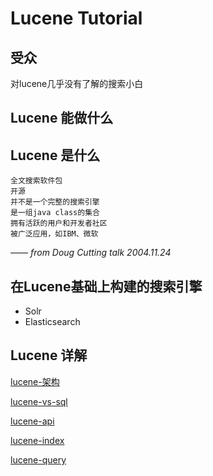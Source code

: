 # Lucene Tutorial

## 受众
对lucene几乎没有了解的搜索小白

## Lucene 能做什么

## Lucene 是什么

	全文搜索软件包
	开源
	并不是一个完整的搜索引擎
	是一组java class的集合
	拥有活跃的用户和开发者社区
	被广泛应用，如IBM、微软

*—— from Doug Cutting talk 2004.11.24*

## 在Lucene基础上构建的搜索引擎
* Solr
* Elasticsearch

## Lucene 详解

[lucene-架构](http://www.sheeva.cn/files/share/lucene/lucene-architecture.html)

[lucene-vs-sql](http://www.sheeva.cn/files/share/lucene/lucene-vs-sql.html)

[lucene-api](http://www.sheeva.cn/files/share/lucene/lucene-api.html)

[lucene-index](http://www.sheeva.cn/files/share/lucene/lucene-index.html)

[lucene-query](http://www.sheeva.cn/files/share/lucene/lucene-query.html)
